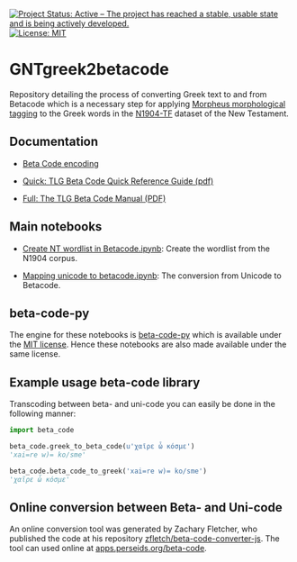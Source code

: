[![Project Status: Active – The project has reached a stable, usable state and is being actively developed.](https://www.repostatus.org/badges/latest/active.svg)](https://www.repostatus.org/#active) [![License: MIT](https://img.shields.io/badge/License-MIT-yellow.svg)](https://opensource.org/licenses/MIT)

# GNTgreek2betacode

Repository detailing the process of converting Greek text to and from Betacode which is a necessary step for applying [Morpheus morphological tagging](https://github.com/perseids-tools/morpheus) to the Greek words in the [N1904-TF](https://centerblc.github.io/N1904/) dataset of the New Testament.

## Documentation

 - [Beta Code encoding](https://stephanus.tlg.uci.edu/encoding.php)

 - [Quick: TLG Beta Code Quick Reference Guide (pdf)](https://stephanus.tlg.uci.edu/encoding/quickbeta.pdf)

 - [Full: The TLG Beta Code Manual (PDF)](https://stephanus.tlg.uci.edu/encoding/BCM.pdf)

## Main notebooks

 - [Create NT wordlist in Betacode.ipynb](create_NT_wordlist_in_Betacode.ipynb): Create the wordlist from the N1904 corpus.

 - [Mapping unicode to betacode.ipynb](mapping_unicode_to_betacode.ipynb): The conversion from Unicode to Betacode.

## beta-code-py

The engine for these notebooks is [beta-code-py](https://github.com/perseids-tools/beta-code-py) which is available under the [MIT license](https://github.com/perseids-tools/beta-code-py?tab=MIT-1-ov-file). Hence these notebooks are also made available under the same license.

## Example usage beta-code library

Transcoding between beta- and uni-code you can easily be done in the following manner:

```python
import beta_code

beta_code.greek_to_beta_code(u'χαῖρε ὦ κόσμε')
'xai=re w)= ko/sme'

beta_code.beta_code_to_greek('xai=re w)= ko/sme')
'χαῖρε ὦ κόσμε'
```

## Online conversion between Beta- and Uni-code

An online conversion tool was generated by Zachary Fletcher, who published the code at his repository [zfletch/beta-code-converter-js](https://github.com/zfletch/beta-code-converter-js). The tool can used online at [apps.perseids.org/beta-code](https://apps.perseids.org/beta-code/).
